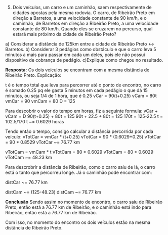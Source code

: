 5) Dois veículos, um carro e um caminhão, saem respectivamente de cidades opostas pela mesma rodovia. O carro, de Ribeirão Preto em direção a Barretos, a uma velocidade constante de 90 km/h, e o caminhão, de Barretos em direção a Ribeirão Preto, a uma velocidade constante de 80 km/h. Quando eles se cruzarem no percurso, qual estará mais próximo da cidade de Ribeirão Preto?

a) Considerar a distância de 125km entre a cidade de Ribeirão Preto <-> Barretos.
b) Considerar 3 pedágios como obstáculo e que o carro leva 5 minutos a mais para passar em cada um deles, pois ele não possui dispositivo de cobrança de pedágio.
c)Explique como chegou no resultado.

**Resposta:** 
Os dois veículos se encontram com a mesma distância de Ribeirão Preto. Explicação:

t é o tempo total que leva para percorrer até o ponto de encontro, no carro é somado 0.25 pq ele gasta 5 minutos em cada pedágio o que dá 15 minutos, ou seja 1/4 de 1 hora, que é 0.25
vCar  = 90(t+0.25)
vCam  = 80t
vmCar = 90
vmCam = 80
D     = 125

Para descobrir o valor do tempo em horas, fiz a seguinte formula:
vCar + vCam = D
90(t+0.25) + 80t = 125
90t + 22.5 + 80t = 125
170t = 125-22.5
t = 102.5/170
t ~= 0.6029 horas

Tendo então o tempo, consigo calcular a distância percorrida por cada veículo:
vTotCar  = vmCar * (t+0.25)
vTotCar  = 90 * (0.6029+0.25)
vTotCar  = 90 * 0.8529
vTotCar  ~= 76.77 km

vTotCam  = vmCam * t
vTotCam  = 80 * 0.6029
vTotCam  = 80 * 0.6029
vTotCam  ~= 48.23 km

Para descrobrir a distância de Ribeirão, como o carro saiu de lá, o carro está o tanto que percorreu longe. Já o caminhão pode encontrar com:

distCar ~= 76.77 km

distCam ~= (125-48.23)
distCam ~= 76.77 km

**Conclusão**
Sendo assim no momento de encontro, o carro saiu de Ribeirão Preto, então está a 76.77 km de Ribeirão, e o caminhão está indo para Ribeirão, então está a 76.77 km de Ribeirão.

Com isso, no momento do encontro os dois veículos estão na mesma distância de Ribeirão Preto.